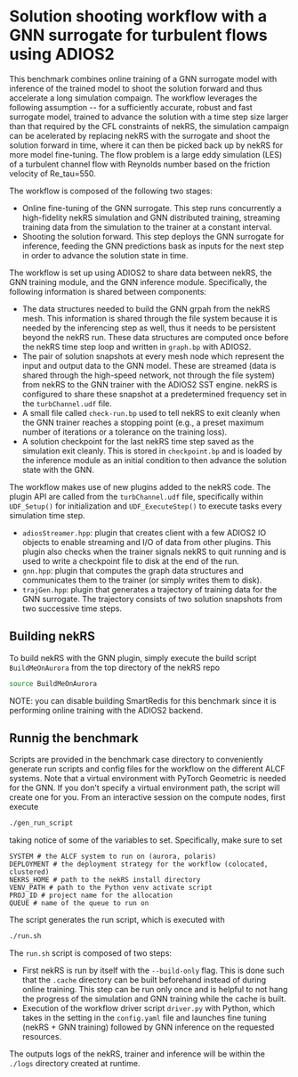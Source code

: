 # Solution shooting workflow with a GNN surrogate for turbulent flows using ADIOS2

This benchmark combines online training of a GNN surrogate model with inference of the trained model to shoot the solution forward and thus accelerate a long simulation compaign. 
The workflow leverages the following assumption -- for a sufficiently accurate, robust and fast surrogate model, trained to advance the solution with a time step size larger than that required by the CFL constraints of nekRS, the simulation campaign can be acelerated by replacing nekRS with the surrogate and shoot the solution forward in time, where it can then be picked back up by nekRS for more model fine-tuning. 
The flow problem is a large eddy simulation (LES) of a turbulent channel flow with Reynolds number based on the friction velocity of Re_tau=550.

The workflow is composed of the following two stages:

* Online fine-tuning of the GNN surrogate. This step runs concurrently a high-fidelity nekRS simulation and GNN distributed training, streaming training data from the simulation to the trainer at a constant interval.
* Shooting the solution forward. This step deploys the GNN surrogate for inference, feeding the GNN predictions bask as inputs for the next step in order to advance the solution state in time.

The workflow is set up using ADIOS2 to share data between nekRS, the GNN training module, and the GNN inference module. 
Specifically, the following information is shared between components:

* The data structures needed to build the GNN grpah from the nekRS mesh. This information is shared through the file system because it is needed by the inferencing step as well, thus it needs to be persistent beyond the nekRS run. These data structures are computed once before the nekRS time step loop and written in `graph.bp` with ADIOS2.
* The pair of solution snapshots at every mesh node which represent the input and output data to the GNN model. These are streamed (data is shared through the high-speed network, not through the file system) from nekRS to the GNN trainer with the ADIOS2 SST engine. nekRS is configured to share these snapshot at a predetermined frequency set in the `turbChannel.udf` file.
* A small file called `check-run.bp` used to tell nekRS to exit cleanly when the GNN trainer reaches a stopping point (e.g., a preset maximum  number of iterations or a tolerance on the training loss).
* A solution checkpoint for the last nekRS time step saved as the simulation exit cleanly. This is stored in `checkpoint.bp` and is loaded by the inference module as an initial condition to then advance the solution state with the GNN.

The workflow makes use of new plugins added to the nekRS code. 
The plugin API are called from the `turbChannel.udf` file, specifically within `UDF_Setup()` for initialization and `UDF_ExecuteStep()` to execute tasks every simulation time step.

* `adiosStreamer.hpp`: plugin that creates client with a few ADIOS2 IO objects to enable streaming and I/O of data from other plugins. This plugin also checks when the trainer signals nekRS to quit running and is used to write a checkpoint file to disk at the end of the run. 
* `gnn.hpp`: plugin that computes the graph data structures and communicates them to the trainer (or simply writes them to disk).
* `trajGen.hpp`: plugin that generates a trajectory of training data for the GNN surrogate. The trajectory consists of two solution snapshots from two successive time steps.


## Building nekRS

To build nekRS with the GNN plugin, simply execute the build script `BuildMeOnAurora` from the top directory of the nekRS repo
```bash
source BuildMeOnAurora
```

NOTE: you can disable building SmartRedis for this benchmark since it is performing online training with the ADIOS2 backend. 

## Runnig the benchmark

Scripts are provided in the benchmark case directory to conveniently generate run scripts and config files for the workflow on the different ALCF systems.
Note that a virtual environment with PyTorch Geometric is needed for the GNN.
If you don't specify a virtual environment path, the script will create one for you.
From an interactive session on the compute nodes, first execute
```bash
./gen_run_script
```

taking notice of some of the variables to set. 
Specifically, make sure to set 

```
SYSTEM # the ALCF system to run on (aurora, polaris)
DEPLOYMENT # the deployment strategy for the workflow (colocated, clustered)
NEKRS_HOME # path to the nekRS install directory
VENV_PATH # path to the Python venv activate script
PROJ_ID # project name for the allocation
QUEUE # name of the queue to run on
```

The script generates the run script, which is executed with
```bash
./run.sh
```

The `run.sh` script is composed of two steps:

- First nekRS is run by itself with the `--build-only` flag. This is done such that the `.cache` directory can be built beforehand instead of during online training. This step can be run only once and is helpful to not hang the progress of the simulation and GNN training while the cache is built.
- Execution of the workflow driver script `driver.py` with Python, which takes in the setting in the `config.yaml` file and launches fine tuning (nekRS + GNN training) followed by GNN inference on the requested resources. 

The outputs logs of the nekRS, trainer and inference will be within the `./logs` directory created at runtime.

